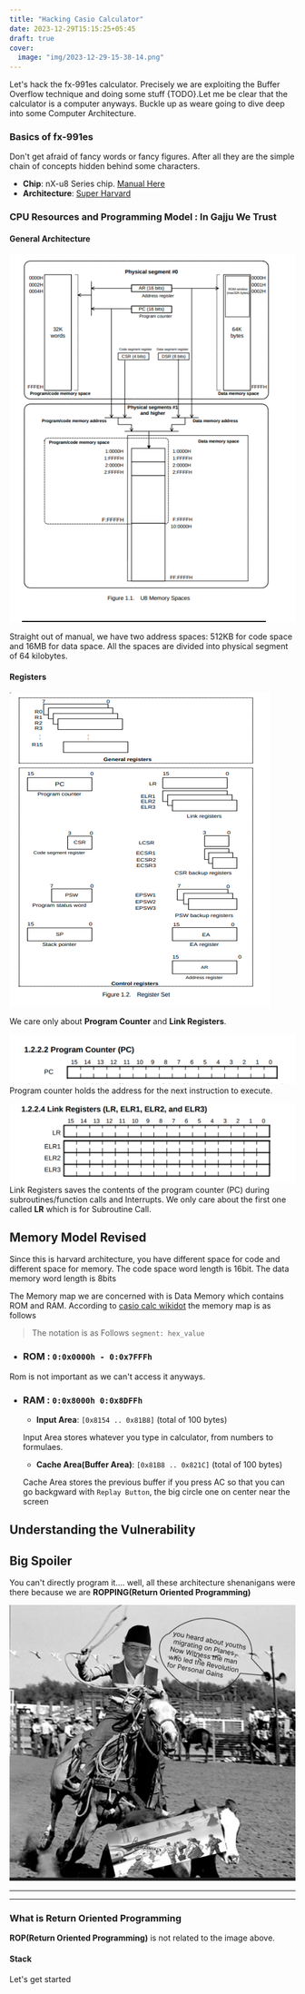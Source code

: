 ```yaml
---
title: "Hacking Casio Calculator"
date: 2023-12-29T15:15:25+05:45
draft: true
cover:
  image: "img/2023-12-29-15-38-14.png"
---
```


Let's hack the fx-991es calculator. Precisely we are exploiting the Buffer Overflow technique and doing some stuff {TODO}.Let me be clear that the calculator is a computer anyways. Buckle up as weare going to dive deep into some Computer Architecture.

### Basics of fx-991es

Don't get afraid of fancy words or fancy figures. After all they are the simple chain of concepts hidden behind some characters. 


- **Chip**: nX-u8 Series chip. <a href="./assets/nx-u8 manual.pdf" >Manual Here</a>
- **Architecture**: [Super Harvard](https://en.wikipedia.org/wiki/Super_Harvard_Architecture_Single-Chip_Computer)

### CPU Resources and Programming Model : In Gajju We Trust

#### General Architecture

![](img/2023-12-29-16-03-18.png)

Straight out of manual, we have two address spaces: 512KB for code space and 16MB for data space. 
All the spaces are divided into physical segment of 64 kilobytes. 

#### Registers

![](img/2023-12-29-16-04-30.png)

We care only about **Program Counter** and **Link Registers**.

![](img/2023-12-29-16-18-39.png)
Program counter holds the address for the next instruction to execute. 

![](img/2023-12-29-16-17-07.png)
Link Registers saves the contents of the program counter (PC) during subroutines/function calls and Interrupts. We only care about the first one called **LR** which is for Subroutine Call.

## Memory Model Revised
Since this is harvard architecture, you have different space for code and different space for memory. The code space word length is 16bit. The data memory word length is 8bits

The Memory map we are concerned with is Data Memory which contains ROM and RAM. According to [casio calc wikidot](https://casiocalc.wikidot.com/memory-map) the memory map is as follows

> The notation is as Follows `segment: hex_value`

- ### ROM : `0:0x0000h - 0:0x7FFFh`
Rom is not important as we can't access it anyways.

- ### RAM : `0:0x8000h 0:0x8DFFh` 
    - **Input Area**: `[0x8154 .. 0x81B8]` (total of 100 bytes)

    Input Area stores whatever you type in calculator, from numbers to formulaes. 

    - **Cache Area(Buffer Area)**: `[0x81B8 .. 0x821C]` (total of 100 bytes)

    Cache Area stores the previous buffer if you press AC so that you can go backgward with `Replay Button`, the big circle one on center near the screen

## Understanding the Vulnerability 


## Big Spoiler

You can't directly program it.... well, all these architecture shenanigans were there because we are **ROPPING(Return Oriented Programming)** 

![](img/2023-12-29-17-18-01.png)

-----------
-----------

### What is Return Oriented Programming
**ROP(Return Oriented Programming)** is not related to the image above. 

#### Stack
Let's get started


